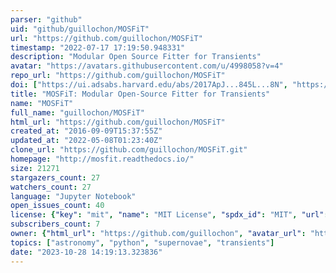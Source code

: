 ```yaml
---
parser: "github"
uid: "github/guillochon/MOSFiT"
url: "https://github.com/guillochon/MOSFiT"
timestamp: "2022-07-17 17:19:50.948331"
description: "Modular Open Source Fitter for Transients"
avatar: "https://avatars.githubusercontent.com/u/4998058?v=4"
repo_url: "https://github.com/guillochon/MOSFiT"
doi: ["https://ui.adsabs.harvard.edu/abs/2017ApJ...845L...8N", "https://ui.adsabs.harvard.edu/abs/2018ApJS..236....6G", "https://ui.adsabs.harvard.edu/abs/2017ascl.soft10006G/abstract"]
title: "MOSFiT: Modular Open-Source Fitter for Transients"
name: "MOSFiT"
full_name: "guillochon/MOSFiT"
html_url: "https://github.com/guillochon/MOSFiT"
created_at: "2016-09-09T15:37:55Z"
updated_at: "2022-05-08T01:23:40Z"
clone_url: "https://github.com/guillochon/MOSFiT.git"
homepage: "http://mosfit.readthedocs.io/"
size: 21271
stargazers_count: 27
watchers_count: 27
language: "Jupyter Notebook"
open_issues_count: 40
license: {"key": "mit", "name": "MIT License", "spdx_id": "MIT", "url": "https://api.github.com/licenses/mit", "node_id": "MDc6TGljZW5zZTEz"}
subscribers_count: 7
owner: {"html_url": "https://github.com/guillochon", "avatar_url": "https://avatars.githubusercontent.com/u/4998058?v=4", "login": "guillochon", "type": "User"}
topics: ["astronomy", "python", "supernovae", "transients"]
date: "2023-10-28 14:19:13.323836"
---
```

